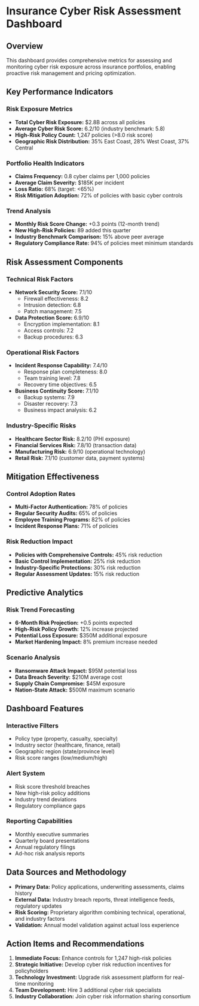 # Insurance Cyber Risk Assessment Dashboard

## Overview
This dashboard provides comprehensive metrics for assessing and monitoring cyber risk exposure across insurance portfolios, enabling proactive risk management and pricing optimization.

## Key Performance Indicators

### Risk Exposure Metrics
- **Total Cyber Risk Exposure:** $2.8B across all policies  
- **Average Cyber Risk Score:** 6.2/10 (industry benchmark: 5.8)  
- **High-Risk Policy Count:** 1,247 policies (>8.0 risk score)  
- **Geographic Risk Distribution:** 35% East Coast, 28% West Coast, 37% Central  

### Portfolio Health Indicators
- **Claims Frequency:** 0.8 cyber claims per 1,000 policies  
- **Average Claim Severity:** $185K per incident  
- **Loss Ratio:** 68% (target: <65%)  
- **Risk Mitigation Adoption:** 72% of policies with basic cyber controls  

### Trend Analysis
- **Monthly Risk Score Change:** +0.3 points (12-month trend)  
- **New High-Risk Policies:** 89 added this quarter  
- **Industry Benchmark Comparison:** 15% above peer average  
- **Regulatory Compliance Rate:** 94% of policies meet minimum standards  

## Risk Assessment Components

### Technical Risk Factors
- **Network Security Score:** 7.1/10  
  - Firewall effectiveness: 8.2  
  - Intrusion detection: 6.8  
  - Patch management: 7.5  
- **Data Protection Score:** 6.9/10  
  - Encryption implementation: 8.1  
  - Access controls: 7.2  
  - Backup procedures: 6.3  

### Operational Risk Factors
- **Incident Response Capability:** 7.4/10  
  - Response plan completeness: 8.0  
  - Team training level: 7.8  
  - Recovery time objectives: 6.5  
- **Business Continuity Score:** 7.1/10  
  - Backup systems: 7.9  
  - Disaster recovery: 7.3  
  - Business impact analysis: 6.2  

### Industry-Specific Risks
- **Healthcare Sector Risk:** 8.2/10 (PHI exposure)  
- **Financial Services Risk:** 7.8/10 (transaction data)  
- **Manufacturing Risk:** 6.9/10 (operational technology)  
- **Retail Risk:** 7.1/10 (customer data, payment systems)  

## Mitigation Effectiveness

### Control Adoption Rates
- **Multi-Factor Authentication:** 78% of policies  
- **Regular Security Audits:** 65% of policies  
- **Employee Training Programs:** 82% of policies  
- **Incident Response Plans:** 71% of policies  

### Risk Reduction Impact
- **Policies with Comprehensive Controls:** 45% risk reduction  
- **Basic Control Implementation:** 25% risk reduction  
- **Industry-Specific Protections:** 30% risk reduction  
- **Regular Assessment Updates:** 15% risk reduction  

## Predictive Analytics

### Risk Trend Forecasting
- **6-Month Risk Projection:** +0.5 points expected  
- **High-Risk Policy Growth:** 12% increase projected  
- **Potential Loss Exposure:** $350M additional exposure  
- **Market Hardening Impact:** 8% premium increase needed  

### Scenario Analysis
- **Ransomware Attack Impact:** $95M potential loss  
- **Data Breach Severity:** $210M average cost  
- **Supply Chain Compromise:** $45M exposure  
- **Nation-State Attack:** $500M maximum scenario  

## Dashboard Features

### Interactive Filters
- Policy type (property, casualty, specialty)  
- Industry sector (healthcare, finance, retail)  
- Geographic region (state/province level)  
- Risk score ranges (low/medium/high)  

### Alert System
- Risk score threshold breaches  
- New high-risk policy additions  
- Industry trend deviations  
- Regulatory compliance gaps  

### Reporting Capabilities
- Monthly executive summaries  
- Quarterly board presentations  
- Annual regulatory filings  
- Ad-hoc risk analysis reports  

## Data Sources and Methodology
- **Primary Data:** Policy applications, underwriting assessments, claims history  
- **External Data:** Industry breach reports, threat intelligence feeds, regulatory updates  
- **Risk Scoring:** Proprietary algorithm combining technical, operational, and industry factors  
- **Validation:** Annual model validation against actual loss experience  

## Action Items and Recommendations
1. **Immediate Focus:** Enhance controls for 1,247 high-risk policies  
2. **Strategic Initiative:** Develop cyber risk reduction incentives for policyholders  
3. **Technology Investment:** Upgrade risk assessment platform for real-time monitoring  
4. **Team Development:** Hire 3 additional cyber risk specialists  
5. **Industry Collaboration:** Join cyber risk information sharing consortium